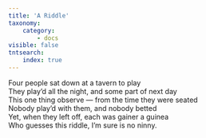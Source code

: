 ```yaml
---
title: 'A Riddle'
taxonomy:
    category:
        - docs
visible: false
tntsearch:
    index: true
---
```


Four people sat down at a tavern to play  
They play’d all the night, and some part of next day  
This one thing observe — from the time they were seated  
Nobody play’d with them, and nobody betted  
Yet, when they left off, each was gainer a guinea  
Who guesses this riddle, I’m sure is no ninny.
